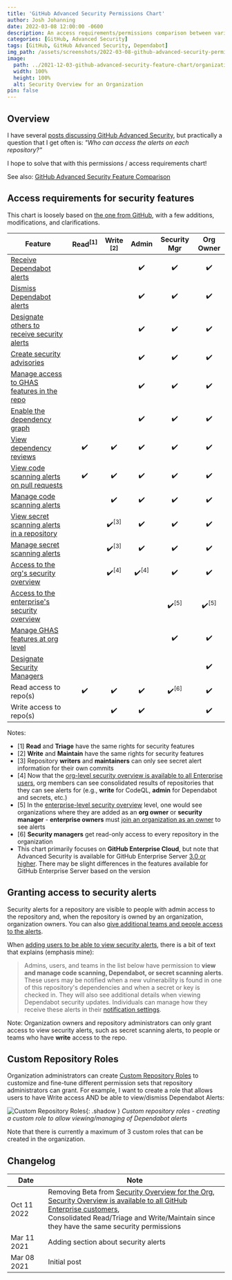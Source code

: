 ```yaml
---
title: 'GitHub Advanced Security Permissions Chart'
author: Josh Johanning
date: 2022-03-08 12:00:00 -0600
description: An access requirements/permissions comparison between various roles in GitHub Enterprise and GitHub Advanced Security, such as what users with Write access to the repository get vs. what requires elevated privileges
categories: [GitHub, Advanced Security]
tags: [GitHub, GitHub Advanced Security, Dependabot]
img_path: /assets/screenshots/2022-03-08-github-advanced-security-permissions-chart
image:
  path: ../2021-12-03-github-advanced-security-feature-chart/organization-security-overview.png
  width: 100%
  height: 100%
  alt: Security Overview for an Organization
pin: false
---
```


## Overview

I have several [posts discussing GitHub Advanced Security](/tags/github-advanced-security/), but practically a question that I get often is: _"Who can access the alerts on each repository?"_

I hope to solve that with this permissions / access requirements chart!

See also: [GitHub Advanced Security Feature Comparison](/posts/github-advanced-security-feature-chart/)

## Access requirements for security features

This chart is loosely based on [the one from GitHub](https://docs.github.com/en/enterprise-cloud@latest/organizations/managing-access-to-your-organizations-repositories/repository-roles-for-an-organization), with a few additions, modifications, and clarifications. 

| Feature                                                                                                                                                                                                                                                  | Read<sup>[1]</sup> | Write <sup>[2]</sup> | Admin           | Security Mgr    | Org Owner        |
|-----------------------------------------------------------------------------------------------------------------------------------------------------------------------------------------------------------------------------------------------------------------|:------------:|:---------------:|:---------------:|:---------------:|:----------------:|
| [Receive Dependabot alerts](https://docs.github.com/en/enterprise-cloud@latest/code-security/supply-chain-security/about-alerts-for-vulnerable-dependencies)                                                                                                    |              |                 | ✔️               |       ✔️         |     ✔️            |
| [Dismiss Dependabot alerts](https://docs.github.com/en/enterprise-cloud@latest/code-security/supply-chain-security/viewing-and-updating-vulnerable-dependencies-in-your-repository)                                                                             |              |                 | ✔️               |       ✔️         |     ✔️            |
| [Designate others to receive security alerts](https://docs.github.com/en/enterprise-cloud@latest/github/administering-a-repository/managing-security-and-analysis-settings-for-your-repository#granting-access-to-security-alerts)                              |              |                 | ✔️               |       ✔️         |     ✔️            |
| [Create security advisories](https://docs.github.com/en/enterprise-cloud@latest/code-security/security-advisories/about-github-security-advisories)                                                                                                             |              |                 | ✔️               |       ✔️         |     ✔️            |
| [Manage access to GHAS features in the repo](https://docs.github.com/en/enterprise-cloud@latest/repositories/managing-your-repositorys-settings-and-features/enabling-features-for-your-repository/managing-security-and-analysis-settings-for-your-repository) |              |                 | ✔️               |       ✔️         |     ✔️            |
| [Enable the dependency graph](https://docs.github.com/en/enterprise-cloud@latest/code-security/supply-chain-security/understanding-your-software-supply-chain/exploring-the-dependencies-of-a-repository)                                                       |              |                 | ✔️               |       ✔️         |     ✔️            |
| [View dependency reviews](https://docs.github.com/en/enterprise-cloud@latest/code-security/supply-chain-security/about-dependency-review)                                                                                                                       |      ✔️       |   ✔️             | ✔️               |       ✔️         |     ✔️            |
| [View code scanning alerts on pull requests](https://docs.github.com/en/enterprise-cloud@latest/github/finding-security-vulnerabilities-and-errors-in-your-code/triaging-code-scanning-alerts-in-pull-requests)                                                 |      ✔️       |   ✔️             | ✔️               |       ✔️         |     ✔️            |
| [Manage code scanning alerts](https://docs.github.com/en/enterprise-cloud@latest/github/finding-security-vulnerabilities-and-errors-in-your-code/managing-code-scanning-alerts-for-your-repository)                                                             |              |   ✔️             | ✔️               |       ✔️         |     ✔️            |
| [View secret scanning alerts in a repository](https://docs.github.com/en/enterprise-cloud@latest/github/administering-a-repository/managing-alerts-from-secret-scanning)                                                                                        |              | ✔️<sup>[3]</sup> | ✔️               |       ✔️         |     ✔️            |
| [Manage secret scanning alerts](https://docs.github.com/en/enterprise-cloud@latest/github/administering-a-repository/managing-alerts-from-secret-scanning)                                                                                                      |              | ✔️<sup>[3]</sup> | ✔️               |       ✔️         |     ✔️            |
| [Access to the org's security overview](https://docs.github.com/en/enterprise-cloud@latest/code-security/security-overview/about-the-security-overview)                                                                                                         |              | ✔️<sup>[4]</sup> | ✔️<sup>[4]</sup> |       ✔️         |     ✔️            |
| [Access to the enterprise's security overview](https://docs.github.com/en/enterprise-cloud@latest/code-security/security-overview/about-the-security-overview)                                                                                                  |              |                 |                 | ✔️<sup>[5]</sup> | ✔️<sup>[5]</sup>  |
| [Manage GHAS features at org level](https://docs.github.com/en/enterprise-cloud@latest/organizations/keeping-your-organization-secure/managing-security-settings-for-your-organization/managing-security-and-analysis-settings-for-your-organization)           |              |                 |                 |       ✔️         |     ✔️            |
| [Designate Security Managers](https://docs.github.com/en/enterprise-cloud@latest/organizations/managing-peoples-access-to-your-organization-with-roles/managing-security-managers-in-your-organization)                                                         |              |                 |                 |                 |     ✔️            |
| Read access to repo(s)                                                                                                                                                                                                                                          |      ✔️       |   ✔️             | ✔️               | ✔️<sup>[6]</sup> |     ✔️            |
| Write access to repo(s)                                                                                                                                                                                                                                         |              |   ✔️             | ✔️               |                 |     ✔️            |

Notes:

- [1] **Read** and **Triage** have the same rights for security features
- [2] **Write** and **Maintain** have the same rights for security features
- [3] Repository **writers** and **maintainers** can only see secret alert information for their own commits
- [4] Now that the [org-level security overview is available to all Enterprise users](https://github.blog/changelog/2022-08-08-security-overview-is-now-available-to-all-github-enterprise-users/), org members can see consolidated results of repositories that they can see alerts for (e.g., **write** for CodeQL, **admin** for Dependabot and secrets, etc.)
- [5] In the [enterprise-level security overview](https://docs.github.com/en/enterprise-cloud@latest/code-security/security-overview/about-the-security-overview) level, one would see organizations where they are added as an **org owner** or **security manager** - **enterprise owners** must [join an organization as an owner](https://docs.github.com/en/enterprise-cloud@latest/admin/user-management/managing-organizations-in-your-enterprise/managing-your-role-in-an-organization-owned-by-your-enterprise) to see alerts
- [6] **Security managers** get read-only access to every repository in the organization
- This chart primarily focuses on **GitHub Enterprise Cloud**, but note that Advanced Security is available for GitHub Enterprise Server [3.0 or higher](https://docs.github.com/en/get-started/learning-about-github/about-github-advanced-security). There may be slight differences in the features available for GitHub Enterprise Server based on the version

## Granting access to security alerts

Security alerts for a repository are visible to people with admin access to the repository and, when the repository is owned by an organization, organization owners. You can also [give additional teams and people access to the alerts](https://docs.github.com/en/enterprise-cloud@latest/github/administering-a-repository/managing-security-and-analysis-settings-for-your-repository#granting-access-to-security-alerts).

When [adding users to be able to view security alerts](https://docs.github.com/en/enterprise-cloud@latest/github/administering-a-repository/managing-security-and-analysis-settings-for-your-repository#granting-access-to-security-alerts), there is a bit of text that explains (emphasis mine): 

> Admins, users, and teams in the list below have permission to **view and manage code scanning, Dependabot, or secret scanning alerts**. These users may be notified when a new vulnerability is found in one of this repository's dependencies and when a secret or key is checked in. They will also see additional details when viewing Dependabot security updates. Individuals can manage how they receive these alerts in their [notification settings](https://github.com/settings/notifications).

Note: Organization owners and repository administrators can only grant access to view security alerts, such as secret scanning alerts, to people or teams who have **write** access to the repo.

## Custom Repository Roles

Organization administrators can create [Custom Repository Roles](https://docs.github.com/en/enterprise-cloud@latest/organizations/managing-peoples-access-to-your-organization-with-roles/managing-custom-repository-roles-for-an-organization) to customize and fine-tune different permission sets that repository administrators can grant. For example, I want to create a role that allows users to have Write access AND be able to view/dismiss Dependabot Alerts:

![Custom Repository Roles](custom-roles.png){: .shadow }
_Custom repository roles - creating a custom role to allow viewing/managing of Dependabot alerts_

Note that there is currently a maximum of 3 custom roles that can be created in the organization.

## Changelog

| Date        | Note                                 |
|-------------|--------------------------------------|
| Oct 11 2022 | Removing Beta from [Security Overview for the Org](https://github.blog/changelog/2022-04-07-security-overview-for-organizations-is-generally-available/),<br>[Security Overview is available to all GitHub Enterprise customers](https://github.blog/changelog/2022-08-08-security-overview-is-now-available-to-all-github-enterprise-users/),<br>Consolidated Read/Triage and Write/Maintain since they have the same security permissions |
| Mar 11 2021 | Adding section about security alerts |
| Mar 08 2021 | Initial post                         |


